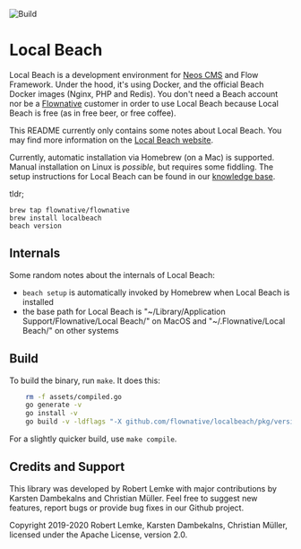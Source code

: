 ![Build](https://github.com/flownative/localbeach/workflows/Build/badge.svg?branch=master)

# Local Beach

Local Beach is a development environment for [Neos CMS](https://www.neos.io) and Flow Framework. Under the hood, it's 
using Docker, and the official Beach Docker images (Nginx, PHP and Redis). You don't need a Beach account nor be a 
[Flownative](https://www.flownative.com) customer in order to use Local Beach because Local Beach is free (as in free
beer, or free coffee).

This README currently only contains some notes about Local Beach. You may find more information on the 
[Local Beach website](https://www.flownative.com/localbeach). 

Currently, automatic installation via Homebrew (on a Mac) is supported. Manual installation on Linux is *possible*, but 
requires some fiddling. The setup instructions for Local Beach can be found in our 
[knowledge base](https://support.flownative.com/help/en-us/14-local-beach/38-how-to-set-up-local-beach).
 
tldr;
```
brew tap flownative/flownative
brew install localbeach
beach version
``` 
 
## Internals

Some random notes about the internals of Local Beach:

- `beach setup` is automatically invoked by Homebrew when Local Beach is installed
- the base path for Local Beach is "~/Library/Application Support/Flownative/Local Beach/" on MacOS and 
  "~/.Flownative/Local Beach/" on other systems

## Build

To build the binary, run `make`. It does this:
 
```bash
    rm -f assets/compiled.go
    go generate -v
    go install -v
    go build -v -ldflags "-X github.com/flownative/localbeach/pkg/version.Version=dev" -o beach
``` 

For a slightly quicker build, use `make compile`.
 
 ## Credits and Support
 
 This library was developed by Robert Lemke with major contributions by Karsten Dambekalns and Christian Müller. Feel 
 free to suggest new features, report bugs or provide bug fixes in our Github  project.

Copyright 2019-2020 Robert Lemke, Karsten Dambekalns, Christian Müller, licensed under the Apache License, version 2.0.
